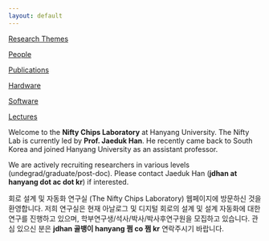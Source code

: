 ```yaml
---
layout: default
---
```


[Research Themes](./research.html)

[People](./people.html)

[Publications](./publications.html)

[Hardware](./chips.html)

[Software](./software.html)

[Lectures](./lectures.html)

Welcome to the **Nifty Chips Laboratory** at Hanyang University. 
The Nifty Lab is currently led by **Prof. Jaeduk Han**. 
He recently came back to South Korea and joined Hanyang University as an assistant professor.

We are actively recruiting researchers in various levels (undegrad/graduate/post-doc). 
Please contact Jaeduk Han (**jdhan at hanyang dot ac dot kr**) if interested.

회로 설계 및 자동화 연구실 (The Nifty Chips Laboratory) 웹페이지에 방문하신 것을 환영합니다. 저희 연구실은 현재 아날로그 및 디지털 회로의 설계 및 설계 자동화에 대한 연구를 진행하고 있으며, 학부연구생/석사/박사/박사후연구원을 모집하고 있습니다. 관심 있으신 분은 **jdhan 골뱅이 hanyang 쩜 co 쩜 kr** 연락주시기 바랍니다.
